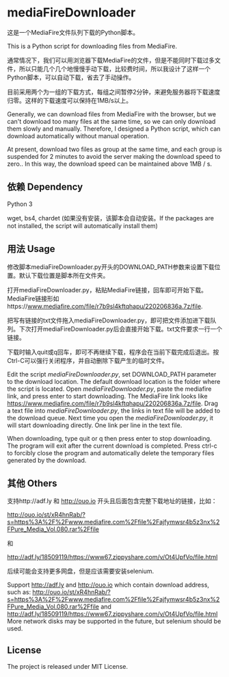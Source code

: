 # mediaFireDownloader 

这是一个MediaFire文件队列下载的Python脚本。

This is a Python script for downloading files from MediaFire.

通常情况下，我们可以用浏览器下载MediaFire的文件，但是不能同时下载过多文件，所以只能几个几个地慢慢手动下载，比较费时间，所以我设计了这样一个Python脚本，可以自动下载，省去了手动操作。

目前采用两个为一组的下载方式，每组之间暂停2分钟，来避免服务器将下载速度归零。这样的下载速度可以保持在1MB/s以上。

Generally, we can download files from MediaFire with the browser, but we can't download too many files at the same time, so we can only download them slowly and manually. Therefore, I designed a Python script, which can download automatically without manual operation.

At present, download two files as group at the same time, and each group is suspended for 2 minutes to avoid the server making the download speed to zero.. In this way, the download speed can be maintained above 1MB / s.

## 依赖 Dependency

Python 3

wget, bs4, chardet (如果没有安装，该脚本会自动安装。If the packages are not installed, the script will automatically install them)

## 用法 Usage

修改脚本mediaFireDownloader.py开头的DOWNLOAD_PATH参数来设置下载位置。默认下载位置是脚本所在文件夹。

打开mediaFireDownloader.py，粘贴MediaFire链接，回车即可开始下载。MediaFire链接形如https://www.mediafire.com/file/r7b9sl4kftqhapu/220206836a.7z/file.

把写有链接的txt文件拖入mediaFireDownloader.py，即可把文件添加进下载队列。下次打开mediaFireDownloader.py后会直接开始下载。txt文件要求一行一个链接。

下载时输入quit或q回车，即可不再继续下载，程序会在当前下载完成后退出。按Ctrl-C可以强行关闭程序，并自动删除下载产生的临时文件。

Edit the script *mediaFireDownloader.py*, set DOWNLOAD_PATH parameter to the download location. The default download location is the folder where the script is located.
Open *mediaFireDownloader.py*, paste the mediafire link, and press enter to start downloading. The MediaFire link looks like https://www.mediafire.com/file/r7b9sl4kftqhapu/220206836a.7z/file.
Drag a text file into *mediaFireDownloader.py*, the links in text file will be added to the download queue. Next time you open the *mediaFireDownloader.py*, it will start downloading directly. One link per line in the text file.

When downloading, type quit or q then press enter to stop downloading. The program will exit after the current download is completed. Press ctrl-c to forcibly close the program and automatically delete the temporary files generated by the download.

## 其他 Others

支持http://adf.ly 和 http://ouo.io 开头且后面包含完整下载地址的链接，比如：

http://ouo.io/st/xR4hnRab/?s=https%3A%2F%2Fwww.mediafire.com%2Ffile%2Fajfymwsr4b5z3nx%2FPure_Media_Vol.080.rar%2Ffile

和

http://adf.ly/18509119/https://www67.zippyshare.com/v/Ot4UpfVo/file.html

后续可能会支持更多网盘，但是应该需要安装selenium.

Support http://adf.ly and http://ouo.io which contain download address, such as:
http://ouo.io/st/xR4hnRab/?s=https%3A%2F%2Fwww.mediafire.com%2Ffile%2Fajfymwsr4b5z3nx%2FPure_Media_Vol.080.rar%2Ffile
and
http://adf.ly/18509119/https://www67.zippyshare.com/v/Ot4UpfVo/file.html
More network disks may be supported in the future, but selenium should be used.

## License

The project is released under MIT License.



